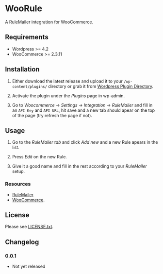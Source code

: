 # WooRule

A RuleMailer integration for WooCommerce.

## Requirements

- Wordpress >= 4.2
- WooCommerce >= 2.3.11

## Installation

1. Either download the latest release and upload it to your `/wp-content/plugins/`
directory or grab it from [Wordpress Plugin
Directory](http://wordpress.org/plugins/woorule/).

2. Activate the plugin under the _Plugins_ page in wp-admin.

3. Go to _Woocommerce_ -> _Settings_ -> _Integration_ -> _RuleMailer_ and fill in an `API
   Key` and `API URL`, hit save and a new tab should apear on the top of the page (try
refresh the page if not).

## Usage

1. Go to the _RuleMailer tab_ and click _Add new_ and a new Rule apears in the
   list.

2. Press _Edit_ on the new Rule.

3. Give it a good name and fill in the rest according to your _RuleMailer_ setup.

### Resources

- [RuleMailer](https://www.rule.se/support/manual/).
- [WooCommerce](http://docs.woothemes.com/documentation/plugins/woocommerce/).

## License

Please see [LICENSE.txt](/LICENSE.txt).

## Changelog

### 0.0.1
- Not yet released
